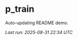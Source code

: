 # p_train

Auto-updating README demo.

<!--START_SECTION:status-->
_Last run: 2025-08-31 22:34 UTC_
<!--END_SECTION:status-->

















































































































































































































































